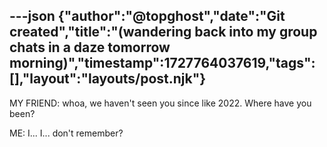 ---json
{"author":"@topghost","date":"Git created","title":"(wandering back into my group chats in a daze tomorrow morning)","timestamp":1727764037619,"tags":[],"layout":"layouts/post.njk"}
---
MY FRIEND: whoa, we haven&#x27;t seen you since like 2022. Where have you been?

ME: I... I... don&#x27;t remember?

